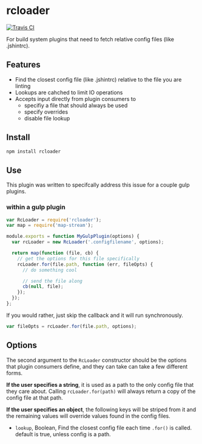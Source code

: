 # rcloader

[![Travis CI](https://travis-ci.org/spalger/rcloader.svg)](https://travis-ci.org/spalger/rcloader)

For build system plugins that need to fetch relative config files (like .jshintrc).

## Features
  - Find the closest config file (like .jshintrc) relative to the file you are linting
  - Lookups are cahched to limit IO operations
  - Accepts input directly from plugin consumers to
    - specifiy a file that should always be used
    - specify overrides
    - disable file lookup

## Install
```sh
npm install rcloader
```

## Use
This plugin was written to specifcally address this issue for a couple gulp plugins.

### within a gulp plugin
```js
var RcLoader = require('rcloader');
var map = require('map-stream');

module.exports = function MyGulpPlugin(options) {
  var rcLoader = new RcLoader('.configfilename', options);

  return map(function (file, cb) {
    // get the options for this file specifically
    rcLoader.for(file.path, function (err, fileOpts) {
      // do something cool

      // send the file along
      cb(null, file);
    });
  });
};
```

If you would rather, just skip the callback and it will run synchronously.
```js
var fileOpts = rcLoader.for(file.path, options);
```

## Options
The second argument to the `RcLoader` constructor should be the options that plugin consumers define, and they can take can take a few different forms.

**If the user specifies a string**, it is used as a path to the only config file that they care about. Calling `rcLoader.for(path)` will always return a copy of the config file at that path.

**If the user specifies an object**, the following keys will be striped from it and the remaining values will override values found in the config files.

 - `lookup`, Boolean, Find the closest config file each time `.for()` is called. default is true, unless config is a path.
